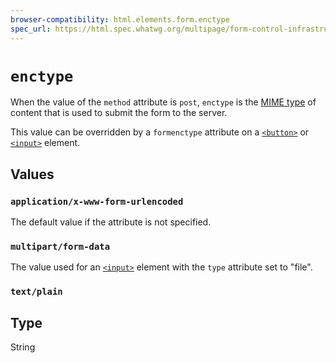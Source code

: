 ```yaml
---
browser-compatibility: html.elements.form.enctype
spec_url: https://html.spec.whatwg.org/multipage/form-control-infrastructure.html#attr-fs-enctype
---
```


# `enctype`

When the value of the `method` attribute is `post`, `enctype` is the
[MIME type](https://en.wikipedia.org/wiki/Mime_type) of content that
is used to submit the form to the server.

This value can be overridden by a `formenctype` attribute on a
[`<button>`](/en-US/docs/Web/HTML/Element/button) or
[`<input>`](/en-US/docs/Web/HTML/Element/input) element.

## Values

### `application/x-www-form-urlencoded`

The default value if the attribute is not specified.

### `multipart/form-data`

The value used for an [`<input>`](/en-US/docs/Web/HTML/Element/input)
element with the `type` attribute set to "file".

### `text/plain`

## Type

String

